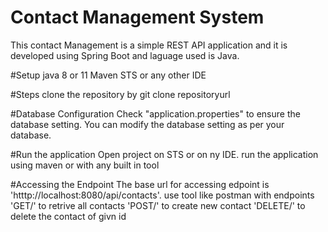 # Contact Management System

This contact Management is a simple REST API application and it is developed using Spring Boot and laguage used is Java.

#Setup
java 8 or 11
Maven
STS or any other IDE

#Steps
clone the repository by 
git clone repositoryurl

#Database Configuration
Check "application.properties" to ensure the database setting.
You can modify the database setting as per your database.

#Run the application
Open project on STS or on ny IDE.
run the application using maven or with any built in tool

#Accessing the Endpoint
The base url for accessing edpoint is 'htttp://localhost:8080/api/contacts'.
use tool like postman with endpoints
'GET/' to retrive all contacts
'POST/' to create new contact
'DELETE/' to delete the contact of givn id
